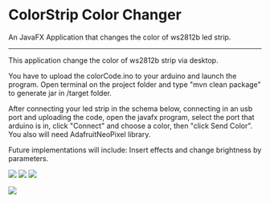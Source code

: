 # ColorStrip Color Changer
An JavaFX Application that changes the color of ws2812b led strip.
<hr>

This application change the color of ws2812b strip via desktop.

You have to upload the colorCode.ino to your arduino and launch the program.
Open terminal on the project folder and type "mvn clean package" to generate jar in /target folder.

After connecting your led strip in the schema below, connecting in an usb port and uploading the code,
open the javafx program, select the port that arduino is in, click "Connect" and choose a color, then "click Send Color".
You also will need AdafruitNeoPixel library.


Future implementations will include: Insert effects and change brightness by parameters.

<img src="https://drive.google.com/uc?id=1-L16oTVt4A1jLp_IGwwbISFn3VZ-FFVQ"/>
<img src="https://drive.google.com/uc?id=1SiyKkddvJx7vLywvJZZY7CdrbZPHa97V"/>

<img src="https://media.giphy.com/media/TjpaYS1LVASLAZriqv/giphy.gif"/>

![](https://media.giphy.com/media/TjpaYS1LVASLAZriqv/giphy.gif)
